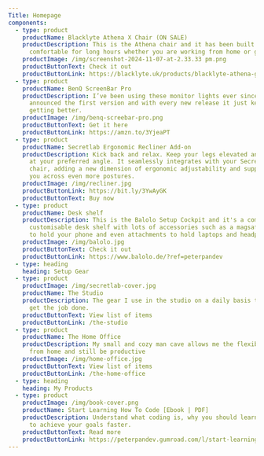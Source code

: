 ```yaml
---
Title: Homepage
components:
  - type: product
    productName: Blacklyte Athena X Chair (ON SALE)
    productDescription: This is the Athena chair and it has been built to keep you
      comfortable for long hours whether you are working from home or gaming.
    productImage: /img/screenshot-2024-11-07-at-2.33.33 pm.png
    productButtonText: Check it out
    productButtonLink: https://blacklyte.uk/products/blacklyte-athena-gaming-chairs
  - type: product
    productName: BenQ ScreenBar Pro
    productDescription: I’ve been using these monitor lights ever since BenQ
      announced the first version and with every new release it just keeps
      getting better.
    productImage: /img/benq-screebar-pro.png
    productButtonText: Get it here
    productButtonLink: https://amzn.to/3YjeaPT
  - type: product
    productName: Secretlab Ergonomic Recliner Add-on
    productDescription: Kick back and relax. Keep your legs elevated and well-rested
      at your preferred angle. It seamlessly integrates with your Secretlab
      chair, adding a new dimension of ergonomic adjustability and supporting
      you across even more postures.
    productImage: /img/recliner.jpg
    productButtonLink: https://bit.ly/3YwAyGK
    productButtonText: Buy now
  - type: product
    productName: Desk shelf
    productDescription: This is the Balolo Setup Cockpit and it's a completely
      customisable desk shelf with lots of accessories such as a magsafe charger
      to hold your phone and even attachments to hold laptops and headphones.
    productImage: /img/balolo.jpg
    productButtonText: Check it out
    productButtonLink: https://www.balolo.de/?ref=peterpandev
  - type: heading
    heading: Setup Gear
  - type: product
    productImage: /img/secretlab-cover.jpg
    productName: The Studio
    productDescription: The gear I use in the studio on a daily basis that helps me
      get the job done.
    productButtonText: View list of items
    productButtonLink: /the-studio
  - type: product
    productName: The Home Office
    productDescription: My small and cozy man cave allows me the flexibility to work
      from home and still be productive
    productImage: /img/home-office.jpg
    productButtonText: View list of items
    productButtonLink: /the-home-office
  - type: heading
    heading: My Products
  - type: product
    productImage: /img/book-cover.png
    productName: Start Learning How To Code [Ebook | PDF]
    productDescription: Understand what coding is, why you should learn it and how
      to achieve your goals faster.
    productButtonText: Read more
    productButtonLink: https://peterpandev.gumroad.com/l/start-learning-how-to-code
---
```

